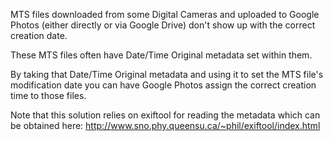 MTS files downloaded from some Digital Cameras and uploaded to Google Photos (either directly or via Google Drive) don't show up with the correct creation date.

These MTS files often have Date/Time Original metadata set within them.

By taking that Date/Time Original metadata and using it to set the MTS file's modification date you can have Google Photos assign the correct creation time to those files.

Note that this solution relies on exiftool for reading the metadata which can be obtained here: http://www.sno.phy.queensu.ca/~phil/exiftool/index.html
